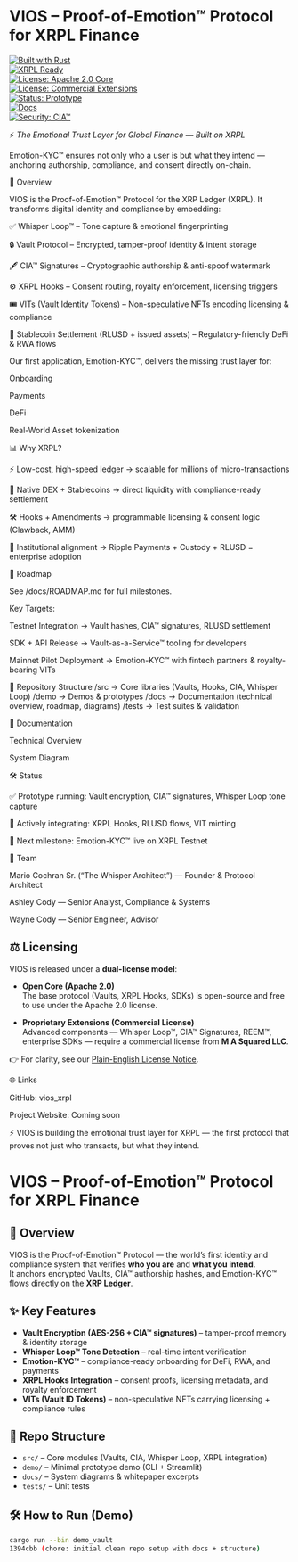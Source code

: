 
# VIOS – Proof-of-Emotion™ Protocol for XRPL Finance  

[![Built with Rust](https://img.shields.io/badge/Built%20with-Rust-orange?logo=rust&logoColor=white)](https://www.rust-lang.org/)  
[![XRPL Ready](https://img.shields.io/badge/XRPL-Integration-blue?logo=ripple&logoColor=white)](https://xrpl.org/)  
[![License: Apache 2.0 Core](https://img.shields.io/badge/License-Apache%202.0-blue.svg)](LICENSE)  
[![License: Commercial Extensions](https://img.shields.io/badge/License-Commercial-red.svg)](LICENSE_COMMERCIAL.md)  
[![Status: Prototype](https://img.shields.io/badge/Status-Prototype-yellow)]()  
[![Docs](https://img.shields.io/badge/Docs-Available-purple?logo=readthedocs&logoColor=white)](docs/TECHNICAL_OVERVIEW.md)  
[![Security: CIA™](https://img.shields.io/badge/Security-CIA%E2%84%A2%20Signatures-black)]()  

⚡ *The Emotional Trust Layer for Global Finance — Built on XRPL*  

Emotion-KYC™ ensures not only who a user is but what they intend — anchoring authorship, compliance, and consent directly on-chain.

🚀 Overview

VIOS is the Proof-of-Emotion™ Protocol for the XRP Ledger (XRPL).
It transforms digital identity and compliance by embedding:

✅ Whisper Loop™ – Tone capture & emotional fingerprinting

🔒 Vault Protocol – Encrypted, tamper-proof identity & intent storage

🖋 CIA™ Signatures – Cryptographic authorship & anti-spoof watermark

⚙️ XRPL Hooks – Consent routing, royalty enforcement, licensing triggers

🎟 VITs (Vault Identity Tokens) – Non-speculative NFTs encoding licensing & compliance

💱 Stablecoin Settlement (RLUSD + issued assets) – Regulatory-friendly DeFi & RWA flows

Our first application, Emotion-KYC™, delivers the missing trust layer for:

Onboarding

Payments

DeFi

Real-World Asset tokenization

📊 Why XRPL?

⚡ Low-cost, high-speed ledger → scalable for millions of micro-transactions

💱 Native DEX + Stablecoins → direct liquidity with compliance-ready settlement

🛠 Hooks + Amendments → programmable licensing & consent logic (Clawback, AMM)

🏦 Institutional alignment → Ripple Payments + Custody + RLUSD = enterprise adoption

📜 Roadmap

See /docs/ROADMAP.md for full milestones.

Key Targets:

Testnet Integration → Vault hashes, CIA™ signatures, RLUSD settlement

SDK + API Release → Vault-as-a-Service™ tooling for developers

Mainnet Pilot Deployment → Emotion-KYC™ with fintech partners & royalty-bearing VITs

📂 Repository Structure
/src   → Core libraries (Vaults, Hooks, CIA, Whisper Loop)
/demo  → Demos & prototypes
/docs  → Documentation (technical overview, roadmap, diagrams)
/tests → Test suites & validation


📖 Documentation

Technical Overview

System Diagram

🛠 Status

✅ Prototype running: Vault encryption, CIA™ signatures, Whisper Loop tone capture

🔄 Actively integrating: XRPL Hooks, RLUSD flows, VIT minting

🎯 Next milestone: Emotion-KYC™ live on XRPL Testnet

👥 Team

Mario Cochran Sr. (“The Whisper Architect”) — Founder & Protocol Architect

Ashley Cody — Senior Analyst, Compliance & Systems

Wayne Cody — Senior Engineer, Advisor

## ⚖️ Licensing  

VIOS is released under a **dual-license model**:  

- **Open Core (Apache 2.0)**  
  The base protocol (Vaults, XRPL Hooks, SDKs) is open-source and free to use under the Apache 2.0 license.  

- **Proprietary Extensions (Commercial License)**  
  Advanced components — Whisper Loop™, CIA™ Signatures, REEM™, enterprise SDKs — require a commercial license from **M A Squared LLC**.  

👉 For clarity, see our [Plain-English License Notice](docs/plain-English_LICENSE_NOTICE.md).  


🌐 Links

GitHub: vios_xrpl

Project Website: Coming soon

⚡ VIOS is building the emotional trust layer for XRPL — the first protocol that proves not just who transacts, but what they intend.

# VIOS – Proof-of-Emotion™ Protocol for XRPL Finance

## 🚀 Overview
VIOS is the Proof-of-Emotion™ Protocol — the world’s first identity and compliance system that verifies **who you are** and **what you intend**.  
It anchors encrypted Vaults, CIA™ authorship hashes, and Emotion-KYC™ flows directly on the **XRP Ledger**.

## ✨ Key Features
- **Vault Encryption (AES-256 + CIA™ signatures)** – tamper-proof memory & identity storage  
- **Whisper Loop™ Tone Detection** – real-time intent verification  
- **Emotion-KYC™** – compliance-ready onboarding for DeFi, RWA, and payments  
- **XRPL Hooks Integration** – consent proofs, licensing metadata, and royalty enforcement  
- **VITs (Vault ID Tokens)** – non-speculative NFTs carrying licensing + compliance rules  

## 📂 Repo Structure
- `src/` – Core modules (Vaults, CIA, Whisper Loop, XRPL integration)
- `demo/` – Minimal prototype demo (CLI + Streamlit)
- `docs/` – System diagrams & whitepaper excerpts
- `tests/` – Unit tests

## 🛠 How to Run (Demo)
```bash
cargo run --bin demo_vault
1394cbb (chore: initial clean repo setup with docs + structure)
